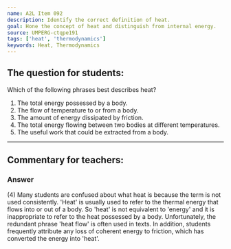 ```yaml
---
name: A2L Item 092
description: Identify the correct definition of heat.
goal: Hone the concept of heat and distinguish from internal energy.
source: UMPERG-ctqpe191
tags: ['heat', 'thermodynamics']
keywords: Heat, Thermodynamics
---
```


## The question for students:

Which of the following phrases best describes heat?

1. The total energy possessed by a body.
2. The flow of temperature to or from a body.
3. The amount of energy dissipated by friction.
4. The total energy flowing between two bodies at different temperatures.
5. The useful work that could be extracted from a body.

<hr/>

## Commentary for teachers:

### Answer

(4) Many students are confused about what heat is because the term is
not used consistently. 'Heat' is usually used to refer to the thermal
energy that flows into or out of a body. So 'heat' is not equivalent to
'energy' and it is inappropriate to refer to the heat possessed by a
body. Unfortunately, the redundant phrase 'heat flow' is often used in
texts. In addition, students frequently attribute any loss of coherent
energy to friction, which has converted the energy into 'heat'.
